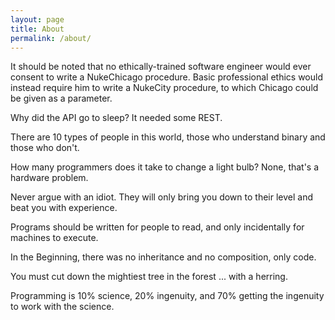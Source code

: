 ```yaml
---
layout: page
title: About
permalink: /about/
---
```


It should be noted that no ethically-trained software engineer would ever consent to write a NukeChicago procedure. Basic professional ethics would instead require him to write a NukeCity procedure, to which Chicago could be given as a parameter.

Why did the API go to sleep? It needed some REST.

There are 10 types of people in this world, those who understand binary and those who don't.

How many programmers does it take to change a light bulb? None, that's a hardware problem.

Never argue with an idiot. They will only bring you down to their level and beat you with experience.

Programs should be written for people to read, and only incidentally for machines to execute.

In the Beginning, there was no inheritance and no composition, only code.

You must cut down the mightiest tree in the forest ... with a herring.

Programming is 10% science, 20% ingenuity, and 70% getting the ingenuity to work with the science.
